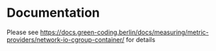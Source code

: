 # Documentation

Please see https://docs.green-coding.berlin/docs/measuring/metric-providers/network-io-cgroup-container/ for details